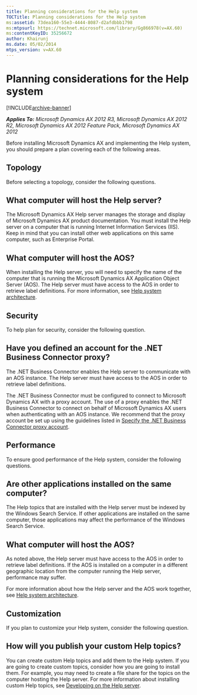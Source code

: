 ```yaml
---
title: Planning considerations for the Help system
TOCTitle: Planning considerations for the Help system
ms:assetid: 73dea160-55e3-4444-8087-d2afdbbb1798
ms:mtpsurl: https://technet.microsoft.com/library/Gg866978(v=AX.60)
ms:contentKeyID: 35256672
author: Khairunj
ms.date: 05/02/2014
mtps_version: v=AX.60
---
```


# Planning considerations for the Help system 


[!INCLUDE[archive-banner](includes/archive-banner.md)]


_**Applies To:** Microsoft Dynamics AX 2012 R3, Microsoft Dynamics AX 2012 R2, Microsoft Dynamics AX 2012 Feature Pack, Microsoft Dynamics AX 2012_

Before installing Microsoft Dynamics AX and implementing the Help system, you should prepare a plan covering each of the following areas.

## Topology

Before selecting a topology, consider the following questions.

## What computer will host the Help server?

The Microsoft Dynamics AX Help server manages the storage and display of Microsoft Dynamics AX product documentation. You must install the Help server on a computer that is running Internet Information Services (IIS). Keep in mind that you can install other web applications on this same computer, such as Enterprise Portal.

## What computer will host the AOS?

When installing the Help server, you will need to specify the name of the computer that is running the Microsoft Dynamics AX Application Object Server (AOS). The Help server must have access to the AOS in order to retrieve label definitions. For more information, see [Help system architecture](help-system-architecture.md).

## Security

To help plan for security, consider the following question.

## Have you defined an account for the .NET Business Connector proxy?

The .NET Business Connector enables the Help server to communicate with an AOS instance. The Help server must have access to the AOS in order to retrieve label definitions.

The .NET Business Connector must be configured to connect to Microsoft Dynamics AX with a proxy account. The use of a proxy enables the .NET Business Connector to connect on behalf of Microsoft Dynamics AX users when authenticating with an AOS instance. We recommend that the proxy account be set up using the guidelines listed in [Specify the .NET Business Connector proxy account](specify-the-net-business-connector-proxy-account.md).

## Performance

To ensure good performance of the Help system, consider the following questions.

## Are other applications installed on the same computer?

The Help topics that are installed with the Help server must be indexed by the Windows Search Service. If other applications are installed on the same computer, those applications may affect the performance of the Windows Search Service.

## What computer will host the AOS?

As noted above, the Help server must have access to the AOS in order to retrieve label definitions. If the AOS is installed on a computer in a different geographic location from the computer running the Help server, performance may suffer.

For more information about how the Help server and the AOS work together, see [Help system architecture](help-system-architecture.md).

## Customization

If you plan to customize your Help system, consider the following question.

## How will you publish your custom Help topics?

You can create custom Help topics and add them to the Help system. If you are going to create custom topics, consider how you are going to install them. For example, you may need to create a file share for the topics on the computer hosting the Help server. For more information about installing custom Help topics, see [Developing on the Help server](developing-on-the-help-server.md).

  


